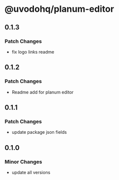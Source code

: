 # @uvodohq/planum-editor

## 0.1.3

### Patch Changes

- fix logo links readme

## 0.1.2

### Patch Changes

- Readme add for planum editor

## 0.1.1

### Patch Changes

- update package json fields

## 0.1.0

### Minor Changes

- update all versions
